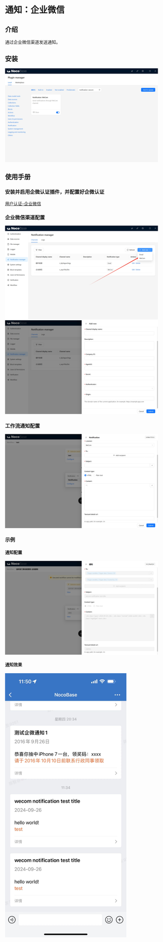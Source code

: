 # 通知：企业微信

<PluginInfo name="notification-wecom"></PluginInfo>

## 介绍

通过企业微信渠道发送通知。

## 安装

![20241020110941](./static/20241020110941.png)

## 使用手册

### 安装并启用企微认证插件，并配置好企微认证

[用户认证-企业微信](https://docs-cn.nocobase.com/plugins/auth-wecom)

### 企业微信渠道配置

![20241020112236](./static/20241020112236.png)
![20241020112257](./static/20241020112257.png)

### 工作流通知配置

![20241020112621](./static/20241020112621.png)

### 示例

#### 通知配置

![20241020114543](./static/20241020114543.png)

#### 通知效果

<img src="./static/20241020115042.jpg" width="400">
